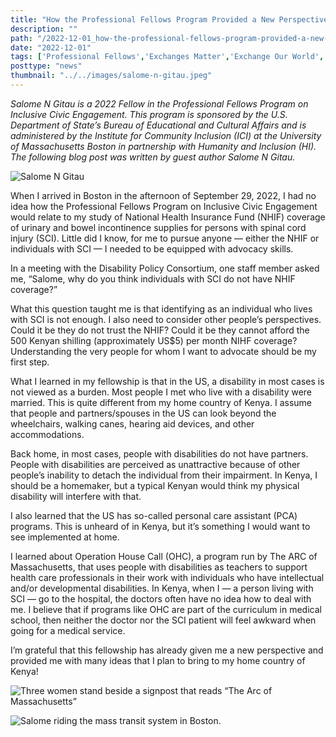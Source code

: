 ```yaml
---
title: "How the Professional Fellows Program Provided a New Perspective"
description: ""
path: "/2022-12-01_how-the-professional-fellows-program-provided-a-new-perspective.md"
date: "2022-12-01"
tags: ['Professional Fellows','Exchanges Matter','Exchange Our World','Community Inclusion']
posttype: "news"
thumbnail: "../../images/salome-n-gitau.jpeg"
---
```


_Salome N Gitau is a 2022 Fellow in the Professional Fellows Program on Inclusive Civic Engagement. This program is sponsored by the U.S. Department of State’s Bureau of Educational and Cultural Affairs and is administered by the Institute for Community Inclusion (ICI) at the University of Massachusetts Boston in partnership with Humanity and Inclusion (HI). The following blog post was written by guest author Salome N Gitau._

![Salome N Gitau](/images/salome-n-gitau.jpeg "Salome N Gitau")


When I arrived in Boston in the afternoon of September 29, 2022, I had no idea how the Professional Fellows Program on Inclusive Civic Engagement would relate to my study of National Health Insurance Fund (NHIF) coverage of urinary and bowel incontinence supplies for persons with spinal cord injury (SCI). Little did I know, for me to pursue anyone — either the NHIF or individuals with SCI — I needed to be equipped with advocacy skills.

In a meeting with the Disability Policy Consortium, one staff member asked me, “Salome, why do you think individuals with SCI do not have NHIF coverage?”

What this question taught me is that identifying as an individual who lives with SCI is not enough. I also need to consider other people’s perspectives. Could it be they do not trust the NHIF? Could it be they cannot afford the 500 Kenyan shilling (approximately US$5) per month NIHF coverage? Understanding the very people for whom I want to advocate should be my first step.

What I learned in my fellowship is that in the US, a disability in most cases is not viewed as a burden. Most people I met who live with a disability were married. This is quite different from my home country of Kenya. I assume that people and partners/spouses in the US can look beyond the wheelchairs, walking canes, hearing aid devices, and other accommodations.

Back home, in most cases, people with disabilities do not have partners. People with disabilities are perceived as unattractive because of other people’s inability to detach the individual from their impairment. In Kenya, I should be a homemaker, but a typical Kenyan would think my physical disability will interfere with that.

I also learned that the US has so-called personal care assistant (PCA) programs. This is unheard of in Kenya, but it’s something I would want to see implemented at home.

I learned about Operation House Call (OHC), a program run by The ARC of Massachusetts, that uses people with disabilities as teachers to support health care professionals in their work with individuals who have intellectual and/or developmental disabilities. In Kenya, when I — a person living with SCI — go to the hospital, the doctors often have no idea how to deal with me. I believe that if programs like OHC are part of the curriculum in medical school, then neither the doctor nor the SCI patient will feel awkward when going for a medical service.

I’m grateful that this fellowship has already given me a new perspective and provided me with many ideas that I plan to bring to my home country of Kenya!

![Three women stand beside a signpost that reads “The Arc of Massachusetts”](/images/posing-arc-mass-700w.png "Salome (first on the left) visits Maura Sullivan, senior director of government affairs and health policy at The Arc of Massachusetts (middle).")



![Salome riding the mass transit system in Boston.](/images/riding-mbta-700w.png "Salome riding the mass transit system in Boston.")


